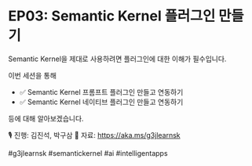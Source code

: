 # EP03: Semantic Kernel 플러그인 만들기

Semantic Kernel을 제대로 사용하려면 플러그인에 대한 이해가 필수입니다.

이번 세션을 통해

- ✅ Semantic Kernel 프롬프트 플러그인 만들고 연동하기
- ✅ Semantic Kernel 네이티브 플러그인 만들고 연동하기

등에 대해 알아보겠습니다.

🎙️ 진행: 김진석, 박구삼
📜 자료: https://aka.ms/g3jlearnsk

#g3jlearnsk #semantickernel #ai #intelligentapps